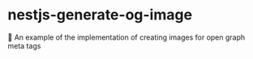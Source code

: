 # nestjs-generate-og-image
🧶 An example of the implementation of creating images for open graph meta tags
